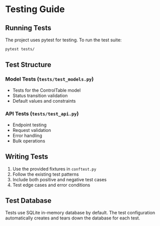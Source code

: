 # Testing Guide

## Running Tests

The project uses pytest for testing. To run the test suite:

```bash
pytest tests/
```

## Test Structure

### Model Tests (`tests/test_models.py`)
- Tests for the ControlTable model
- Status transition validation
- Default values and constraints

### API Tests (`tests/test_api.py`)
- Endpoint testing
- Request validation
- Error handling
- Bulk operations

## Writing Tests

1. Use the provided fixtures in `conftest.py`
2. Follow the existing test patterns
3. Include both positive and negative test cases
4. Test edge cases and error conditions

## Test Database

Tests use SQLite in-memory database by default. The test configuration automatically creates and tears down the database for each test.
